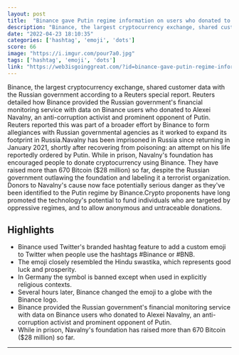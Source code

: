 ```yaml
---
layout: post
title:  "Binance gave Putin regime information on users who donated to opposition leader Alexei Navalny"
description: "Binance, the largest cryptocurrency exchange, shared customer data with the Russian government according to a Reuters special report. Reuters detailed how Binance provided the Russian government's financial monitoring service with data on Binance users who donated to Alexei Navalny, an anti-corruption activist and prominent opponent of Putin. Reuters reported this was part of a broader effort by Binance to form allegiances with Russian governmental agencies as it worked to expand its footprint in Russia.Navalny has been imprisoned in Russia since returning in January 2021, shortly after recovering from poisoning: an attempt on his life reportedly ordered by Putin. While in prison, Navalny's foundation has encouraged people to donate cryptocurrency using Binance. They have raised more than 670 Bitcoin ($28 million) so far, despite the Russian government outlawing the foundation and labeling it a terrorist organization. Donors to Navalny's cause now face potentially serious danger as they've been identified to the Putin regime by Binance.Crypto proponents have long promoted the technology's potential to fund individuals who are targeted by oppressive regimes, and to allow anonymous and untraceable donations."
date: "2022-04-23 18:10:35"
categories: ['hashtag', 'emoji', 'dots']
score: 66
image: "https://i.imgur.com/pour7a0.jpg"
tags: ['hashtag', 'emoji', 'dots']
link: "https://web3isgoinggreat.com/?id=binance-gave-putin-regime-information-on-users-who-donated-to-opposition-leader-alexei-navalny"
---
```


Binance, the largest cryptocurrency exchange, shared customer data with the Russian government according to a Reuters special report. Reuters detailed how Binance provided the Russian government's financial monitoring service with data on Binance users who donated to Alexei Navalny, an anti-corruption activist and prominent opponent of Putin. Reuters reported this was part of a broader effort by Binance to form allegiances with Russian governmental agencies as it worked to expand its footprint in Russia.Navalny has been imprisoned in Russia since returning in January 2021, shortly after recovering from poisoning: an attempt on his life reportedly ordered by Putin. While in prison, Navalny's foundation has encouraged people to donate cryptocurrency using Binance. They have raised more than 670 Bitcoin ($28 million) so far, despite the Russian government outlawing the foundation and labeling it a terrorist organization. Donors to Navalny's cause now face potentially serious danger as they've been identified to the Putin regime by Binance.Crypto proponents have long promoted the technology's potential to fund individuals who are targeted by oppressive regimes, and to allow anonymous and untraceable donations.

## Highlights

- Binance used Twitter's branded hashtag feature to add a custom emoji to Twitter when people use the hashtags #Binance or #BNB.
- The emoji closely resembled the Hindu swastika, which represents good luck and prosperity.
- In Germany the symbol is banned except when used in explicitly religious contexts.
- Several hours later, Binance changed the emoji to a globe with the Binance logo.
- Binance provided the Russian government's financial monitoring service with data on Binance users who donated to Alexei Navalny, an anti-corruption activist and prominent opponent of Putin.
- While in prison, Navalny's foundation has raised more than 670 Bitcoin ($28 million) so far.

---
